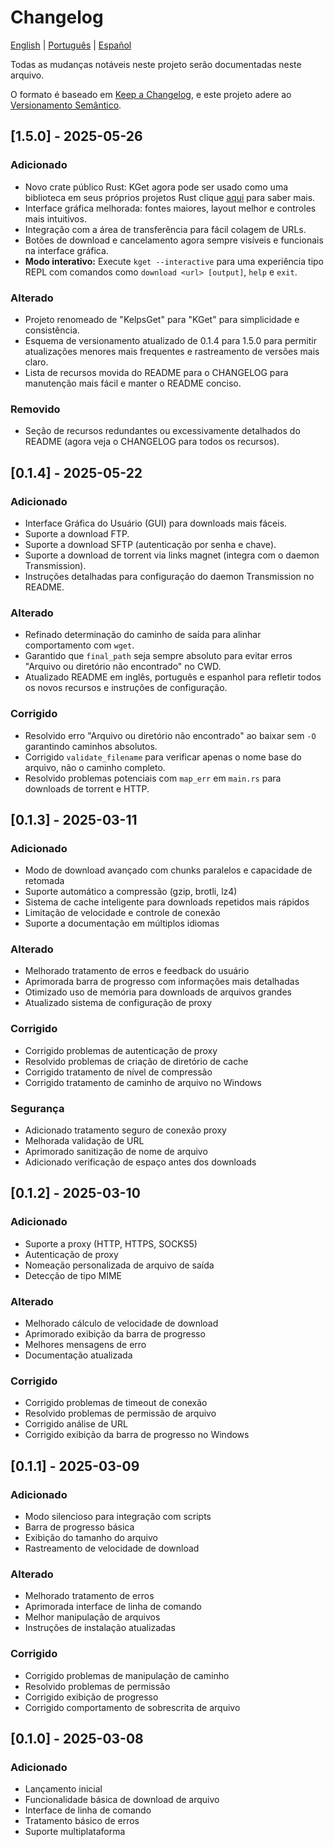 # Changelog

[English](CHANGELOG.md) | [Português](translations/CHANGELOG.pt-BR.md) | [Español](translations/CHANGELOG.es.md)

Todas as mudanças notáveis neste projeto serão documentadas neste arquivo.

O formato é baseado em [Keep a Changelog](https://keepachangelog.com/en/1.0.0/),
e este projeto adere ao [Versionamento Semântico](https://semver.org/spec/v2.0.0.html).

## [1.5.0] - 2025-05-26

### Adicionado
- Novo crate público Rust: KGet agora pode ser usado como uma biblioteca em seus próprios projetos Rust clique [aqui](LIB.pt-br.md) para saber mais.
- Interface gráfica melhorada: fontes maiores, layout melhor e controles mais intuitivos.
- Integração com a área de transferência para fácil colagem de URLs.
- Botões de download e cancelamento agora sempre visíveis e funcionais na interface gráfica.
- **Modo interativo:** Execute `kget --interactive` para uma experiência tipo REPL com comandos como `download <url> [output]`, `help` e `exit`.

### Alterado
- Projeto renomeado de "KelpsGet" para "KGet" para simplicidade e consistência.
- Esquema de versionamento atualizado de 0.1.4 para 1.5.0 para permitir atualizações menores mais frequentes e rastreamento de versões mais claro.
- Lista de recursos movida do README para o CHANGELOG para manutenção mais fácil e manter o README conciso.

### Removido
- Seção de recursos redundantes ou excessivamente detalhados do README (agora veja o CHANGELOG para todos os recursos).

## [0.1.4] - 2025-05-22

### Adicionado
- Interface Gráfica do Usuário (GUI) para downloads mais fáceis.
- Suporte a download FTP.
- Suporte a download SFTP (autenticação por senha e chave).
- Suporte a download de torrent via links magnet (integra com o daemon Transmission).
- Instruções detalhadas para configuração do daemon Transmission no README.

### Alterado
- Refinado determinação do caminho de saída para alinhar comportamento com `wget`.
- Garantido que `final_path` seja sempre absoluto para evitar erros "Arquivo ou diretório não encontrado" no CWD.
- Atualizado README em inglês, português e espanhol para refletir todos os novos recursos e instruções de configuração.

### Corrigido
- Resolvido erro "Arquivo ou diretório não encontrado" ao baixar sem `-O` garantindo caminhos absolutos.
- Corrigido `validate_filename` para verificar apenas o nome base do arquivo, não o caminho completo.
- Resolvido problemas potenciais com `map_err` em `main.rs` para downloads de torrent e HTTP.

## [0.1.3] - 2025-03-11

### Adicionado
- Modo de download avançado com chunks paralelos e capacidade de retomada
- Suporte automático a compressão (gzip, brotli, lz4)
- Sistema de cache inteligente para downloads repetidos mais rápidos
- Limitação de velocidade e controle de conexão
- Suporte a documentação em múltiplos idiomas

### Alterado
- Melhorado tratamento de erros e feedback do usuário
- Aprimorada barra de progresso com informações mais detalhadas
- Otimizado uso de memória para downloads de arquivos grandes
- Atualizado sistema de configuração de proxy

### Corrigido
- Corrigido problemas de autenticação de proxy
- Resolvido problemas de criação de diretório de cache
- Corrigido tratamento de nível de compressão
- Corrigido tratamento de caminho de arquivo no Windows

### Segurança
- Adicionado tratamento seguro de conexão proxy
- Melhorada validação de URL
- Aprimorado sanitização de nome de arquivo
- Adicionado verificação de espaço antes dos downloads

## [0.1.2] - 2025-03-10

### Adicionado
- Suporte a proxy (HTTP, HTTPS, SOCKS5)
- Autenticação de proxy
- Nomeação personalizada de arquivo de saída
- Detecção de tipo MIME

### Alterado
- Melhorado cálculo de velocidade de download
- Aprimorado exibição da barra de progresso
- Melhores mensagens de erro
- Documentação atualizada

### Corrigido
- Corrigido problemas de timeout de conexão
- Resolvido problemas de permissão de arquivo
- Corrigido análise de URL
- Corrigido exibição da barra de progresso no Windows

## [0.1.1] - 2025-03-09

### Adicionado
- Modo silencioso para integração com scripts
- Barra de progresso básica
- Exibição do tamanho do arquivo
- Rastreamento de velocidade de download

### Alterado
- Melhorado tratamento de erros
- Aprimorada interface de linha de comando
- Melhor manipulação de arquivos
- Instruções de instalação atualizadas

### Corrigido
- Corrigido problemas de manipulação de caminho
- Resolvido problemas de permissão
- Corrigido exibição de progresso
- Corrigido comportamento de sobrescrita de arquivo

## [0.1.0] - 2025-03-08

### Adicionado
- Lançamento inicial
- Funcionalidade básica de download de arquivo
- Interface de linha de comando
- Tratamento básico de erros
- Suporte multiplataforma